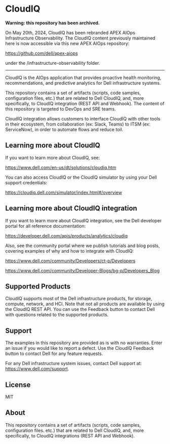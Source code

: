 # CloudIQ

**Warning: this repository has been archived.**

On May 20th, 2024, CloudIQ has been rebranded APEX AIOps Infrastructure Observability. 
The CloudIQ content previously maintained here is now accessible via this new APEX AIOps repository:

https://github.com/dell/apex-aiops

under the /infrastructure-observability folder.

---

CloudIQ is the AIOps application that provides proactive health monitoring, recommendations, and predictive analytics for Dell infrastructure systems.

This repository contains a set of artifacts (scripts, code samples, configuration files, etc.) that are related to Dell CloudIQ, and, more specifically, to CloudIQ integration (REST API and Webhook). The content of this repository is targeted to DevOps and SRE teams.

CloudIQ integration allows customers to interface CloudIQ with other tools in their ecosystem, from collaboration (ex: Slack, Teams) to ITSM (ex: ServiceNow), in order to automate flows and reduce toil. 


## Learning more about CloudIQ

If you want to learn more about CloudIQ, see:

https://www.dell.com/en-us/dt/solutions/cloudiq.htm

You can also access CloudIQ or the CloudIQ simulator by using your Dell support credentials:

https://cloudiq.dell.com/simulator/index.html#/overview


## Learning more about CloudIQ integration

If you want to learn more about CloudIQ integration, see the Dell developer portal for all reference documentation:

https://developer.dell.com/apis/products/analytics/cloudiq

Also, see the community portal where we publish tutorials and blog posts, covering examples of why and how to integrate with CloudIQ:

https://www.dell.com/community/Developers/ct-p/Developers

https://www.dell.com/community/Developer-Blogs/bg-p/Developers_Blog


## Supported Products

CloudIQ supports most of the Dell infrastructure products, for storage, compute, network, and HCI. Note that not all products are available by using the CloudIQ REST API. You can use the Feedback button to contact Dell with questions related to the supported products. 


## Support

The examples in this repository are provided as is with no warranties. Enter an issue if you would like to report a defect. Use the CloudIQ Feedback button to contact Dell for any feature requests.

For any Dell infrastructure system issues, contact Dell support at: https://www.dell.com/support.


## License

MIT


## About 

This repository contains a set of artifacts (scripts, code samples, configuration files. etc.) that are related to Dell CloudIQ, and, more specifically, to CloudIQ integrations (REST API and Webhook).
